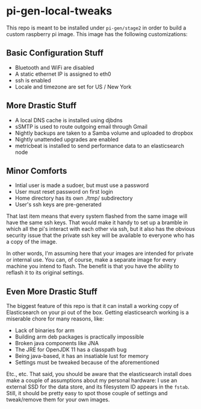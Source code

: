 # pi-gen-local-tweaks

This repo is meant to be installed under `pi-gen/stage2` in order
to build a custom raspberry pi image. This image has the following
customizations:

## Basic Configuration Stuff

* Bluetooth and WiFi are disabled
* A static ethernet IP is assigned to eth0
* ssh is enabled
* Locale and timezone are set for US / New York

## More Drastic Stuff

* A local DNS cache is installed using djbdns
* sSMTP is used to route outgoing email through Gmail
* Nightly backups are taken to a Samba volume and uploaded to dropbox
* Nightly unattended upgrades are enabled
* metricbeat is installed to send performance data to an elasticsearch node

## Minor Comforts

* Intial user is made a sudoer, but must use a password
* User must reset password on first login
* Home directory has its own ./tmp/ subdirectory
* User's ssh keys are pre-generated

That last item means that every system flashed from the same image
will have the same ssh keys. That would make it handy to set up a
bramble in which all the pi's interact with each other via ssh, but
it also has the obvious security issue that the private ssh key
will be available to everyone who has a copy of the image.

In other words, I'm assuming here that your images are intended for
private or internal use. You can, of course, make a separate image
for every machine you intend to flash. The benefit is that you have
the ability to reflash it to its original settings.

## Even More Drastic Stuff

The biggest feature of this repo is that it can install a working
copy of Elasticsearch on your pi out of the box. Getting elasticsearch
working is a miserable chore for many reasons, like:

* Lack of binaries for arm
* Building arm deb packages is practically impossible
* Broken java components like JNA
* The JRE for OpenJDK 11 has a classpath bug
* Being java-based, it has an insatiable lust for memory
* Settings must be tweaked because of the aforementioned

Etc., etc. That said, you should be aware that the elasticsearch
install does make a couple of assumptions about my personal hardware:
I use an external SSD for the data store, and its filesystem ID appears
in the `fstab`. Still, it should be pretty easy to spot those couple of
settings and tweak/remove them for your own images.

